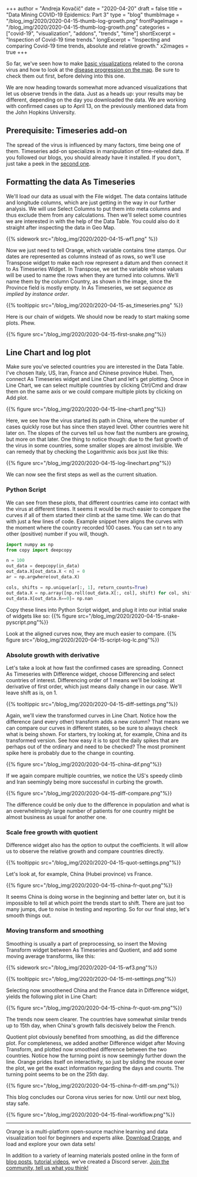 +++
author = "Andreja Kovačič"
date = "2020-04-20"
draft = false
title = "Data Mining COVID-19 Epidemics: Part 3"
type = "blog"
thumbImage = "/blog_img/2020/2020-04-15-thumb-log-growth.png"
frontPageImage = "/blog_img/2020/2020-04-15-thumb-log-growth.png"
categories = ["covid-19", "visualization", "addons", "trends", "time"]
shortExcerpt = "Inspection of Covid-19 time trends."
longExcerpt = "Inspecting and comparing Covid-19 time trends, absolute and relative growth."
x2images = true
+++

So far, we've seen how to make [basic visualizations](https://orange.biolab.si/blog/2020/2020-04-02-covid-19-basic/) related to the corona virus and how to look at the [disease progression on the map](https://orange.biolab.si/blog/2020/2020-04-09-covid-19-part-2/). Be sure to check them out first, before delving into this one.

We are now heading towards somewhat more advanced visualizations that let us observe trends in the data. Just as a heads up: your results may be different, depending on the day you downloaded the data. We are working with confirmed cases up to April 13, on the previously mentioned data from the John Hopkins University.

## Prerequisite: Timeseries add-on

The spread of the virus is influenced by many factors, time being one of them. Timeseries add-on specializes in manipulation of time-related data. If you followed our blogs, you should already have it installed. If you don't, just take a peek in the [second one](https://orange.biolab.si/blog/2020/2020-04-09-covid-19-part-2/).

## Formatting the data As Timeseries

We'll load our data as usual with the File widget. The data contains latitude and longitude columns, which are just getting in the way in our further analysis. We will use Select Columns to put them into meta columns and thus exclude them from any calculations. Then we'll select some countries we are interested in with the help of the Data Table. You could also do it straight after inspecting the data in Geo Map.

{{% sidework src="/blog_img/2020/2020-04-15-wf1.png" %}}

Now we just need to tell Orange, which variable contains time stamps. Our dates are represented as columns instead of as rows, so we'll use Transpose widget to make each row represent a datum and then connect it to As Timeseries Widget. In Transpose, we set the variable whose values will be used to name the rows when they are turned into columns. We'll name them by the column Country, as shown in the image, since the Province field is mostly empty. In As Timeseries, we set *sequence as implied by instance order*.

{{% tooltippic src="/blog_img/2020/2020-04-15-as_timeseries.png" %}}

Here is our chain of widgets. We should now be ready to start making some plots. Phew.

{{% figure src="/blog_img/2020/2020-04-15-first-snake.png"%}}

## Line Chart and log plot

Make sure you've selected countries you are interested in the Data Table. I've chosen Italy, US, Iran, France and Chinese province Hubei. Then, connect As Timeseries widget and Line Chart and let's get plotting. Once in Line Chart, we can select multiple countries by clicking Ctrl/Cmd and draw them on the same axis or we could compare multiple plots by clicking on Add plot.

{{% figure src="/blog_img/2020/2020-04-15-line-chart1.png"%}}

Here, we see how the virus started its path in China, where the number of cases quickly rose but has since then stayed level. Other countries were hit later on. The slopes of the curves tell us how fast the numbers are growing, but more on that later. One thing to notice though: due to the fast growth of the virus in some countries, some smaller slopes are almost invisible. We can remedy that by checking the Logarithmic axis box just like this:

{{% figure src="/blog_img/2020/2020-04-15-log-linechart.png"%}}

We can now see the first steps as well as the current situation.

### Python Script

We can see from these plots, that different countries came into contact with the virus at different times. It seems it would be much easier to compare the curves if all of them started their climb at the same time. We can do that with just a few lines of code. Example snippet here aligns the curves with the moment where the country recorded 100 cases. You can set n to any other (positive) number if you will, though.

```python
import numpy as np
from copy import deepcopy

n = 100
out_data = deepcopy(in_data)
out_data.X[out_data.X < n] = 0
ar = np.argwhere(out_data.X)

cols, shifts = np.unique(ar[:, 1], return_counts=True)
out_data.X = np.array([np.roll(out_data.X[:, col], shift) for col, shift in zip(cols, shifts)]).T
out_data.X[out_data.X==0]= np.nan
```

Copy these lines into Python Script widget, and plug it into our initial snake of widgets like so:
{{% figure src="/blog_img/2020/2020-04-15-snake-pyscript.png"%}}

Look at the aligned curves now, they are much easier to compare.
{{% figure src="/blog_img/2020/2020-04-15-script-log-lc.png"%}}

### Absolute growth with derivative

Let's take a look at how fast the confirmed cases are spreading. Connect As Timeseries with Difference widget, choose Differencing and select countries of interest. Differencing order of 1 means we'll be looking at derivative of first order, which just means daily change in our case. We'll leave shift as is, on 1.

{{% tooltippic src="/blog_img/2020/2020-04-15-diff-settings.png"%}}

Again, we'll view the transformed curves in Line Chart. Notice how the difference (and every other) transform adds a new column? That means we can compare our curves in different states, so be sure to always check what is being shown. For starters, try looking at, for example, China and its transformed version. See how easy it is to spot the daily spikes that are perhaps out of the ordinary and need to be checked? The most prominent spike here is probably due to the change in counting.

{{% figure src="/blog_img/2020/2020-04-15-china-dif.png"%}}

If we again compare multiple countries, we notice the US's speedy climb and Iran seemingly being more successful in curbing the growth.

{{% figure src="/blog_img/2020/2020-04-15-diff-compare.png"%}}

The difference could be only due to the difference in population and what is an overwhelmingly large number of patients for one country might be almost business as usual for another one.

### Scale free growth with quotient

Difference widget also has the option to output the coefficients. It will allow us to observe the relative growth and compare countries directly.

{{% tooltippic src="/blog_img/2020/2020-04-15-quot-settings.png"%}}

Let's look at, for example, China (Hubei province) vs France.

{{% figure src="/blog_img/2020/2020-04-15-china-fr-quot.png"%}}

It seems China is doing worse in the beginning and better later on, but it is impossible to tell at which point the trends start to shift. There are just too many jumps, due to noise in testing and reporting. So for our final step, let's smooth things out.

### Moving transform and smoothing

Smoothing is usually a part of preprocessing, so insert the Moving Transform widget between As Timeseries and Quotient, and add some moving average transforms, like this:

{{% sidework src="/blog_img/2020/2020-04-15-wf3.png"%}}

{{% tooltippic src="/blog_img/2020/2020-04-15-mt-settings.png"%}}

Selecting now smoothened China and the France data in Difference widget, yields the following plot in Line Chart:

{{% figure src="/blog_img/2020/2020-04-15-china-fr-quot-sm.png"%}}

The trends now seem clearer. The countries have somewhat similar trends up to 15th day, when China's growth falls decisively below the French.

Quotient plot obviously benefited from smoothing, as did the difference plot. For completeness, we added another Difference widget after Moving Transform, and plotted now smoothed difference between the two countries. Notice how the turning point is now seemingly further down the line. Orange prides itself on interactivity, so just by sliding the mouse over the plot, we get the exact information regarding the days and counts. The turning point seems to be on the 25th day.

{{% figure src="/blog_img/2020/2020-04-15-china-fr-diff-sm.png"%}}

This blog concludes our Corona virus series for now. Until our next blog, stay safe.

{{% figure src="/blog_img/2020/2020-04-15-final-workflow.png"%}}

---

Orange is a multi-platform open-source machine learning and data visualization tool for beginners and experts alike. [Download Orange](https://orange.biolab.si/download), and load and explore your own data sets!

In addition to a variety of learning materials posted online in the form of
 [blog posts](https://orange.biolab.si/blog/), [tutorial videos](https://www.youtube.com/playlist?list=PLmNPvQr9Tf-ZSDLwOzxpvY-HrE0yv-8Fy), we've created a Discord server. [Join the community, tell us what you think!](https://discord.gg/FWrfeXV)
